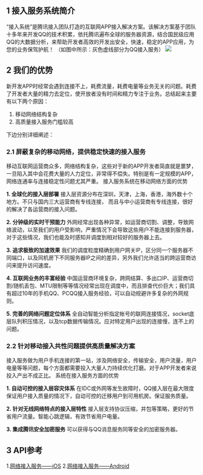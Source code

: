 ## 1 接入服务系统简介

“接入系统”是腾讯接入团队打造的互联网APP接入解决方案。该解决方案基于团队十多年来开发QQ的技术积累，依托腾讯遍布全球的服务器资源，结合国民级应用QQ的大数据分析，来帮助开发者高效的开发出安全，快速，稳定的APP应用，为您的业务保驾护航！ （如图中所示：灰色虚线部分为QQ接入服务） 
![](//mccdn.qcloud.com/static/img/9cb6939d89aa3e57ef3719545a27e489/image.png)

## 2 我们的优势 

新开发APP时经常会遇到连接不上，耗费流量，耗费电量等业务无关的问题。耗费了开发者大量的精力去定位，使开放者没有时间和精力专注于业务。总结起来主要有以下两个原因：
1. 移动网络结构复杂 
1. 高质量接入服务门槛较高 

下边分别详细阐述：

### 2.1 屏蔽复杂的移动网络，提供稳定快速的接入服务 

移动互联网运营商众多，网络结构复杂，这些对于新的APP开发者简直就是噩梦，一旦陷入其中会花费大量的人力定位，非常得不偿失。特别是有一定规模的APP，网络连通率与连接稳定性问题尤其严重。
接入服务系统在移动网络方面的优势 

**1. 全球化的接入层部署**
接入层资源分布在深圳，天津，上海，香港，海外数十个地方。不只与国内三大运营商有专线连接， 而且与中小运营商有专线连接，很好的解决了各运营商的接入问题。

**2. 分钟级的实时干预能力**
外网经常出现各种异常，如运营商切割、调整，导致网络波动，以至我们的用户受影响，严重情况下会导致这些用户不能连接到服务器，对于这些情况，我们也能及时感知并调度到相对较好的服务器上去。 

**3. 追求极致的加速效果**
我们的调度粒度精确到用户网关IP，区分同一个服务器不同端口，以及同机房下不同服务器IP之间的差异，另外我们允许适当的跨运营商访问来提升访问速度。 

**4. 互联网业务的丰富经验**
中国运营商环境复杂，跨网结算、多出口IP、运营商切割/随机丢包、MTU限制等等情况经常出现在调度中，而且排查代价巨大；我们具有超过10年的手机QQ、PCQQ接入服务经验，可以自动规避许多复杂的外网规则。 

**5. 完善的网络问题定位体系**
全自动智能分析指定帐号的联网连接情况，socket底层队列积压情况，以及tcp数据传输情况。应对特定用户出现的连接慢，连不上的问题。 
	
### 2.2 针对移动接入共性问题提供高质量解决方案

接入服务做为用户手机连接的第一站，涉及网络安全，传输安全，用户流量，用户电量等等问题，每个方面都需要投入大量人力持续优化打磨。对于APP开发者来说投入产出不成正比。
系统在接入服务方面的优势

**1. 自动可控的接入层容灾体系**
在IDC或外网等发生故障时，QQ接入层在最大限度保证用户接入质量的情况下，自动可控的迁移用户到可用机房。保证服务质量。 

**2. 针对无线网络特点的接入层特性**
接入层支持协议压缩，并包等策略，更好的节省用户流量。智能心跳逻辑，有效节省用户电量。 

**3. 集成腾讯安全加密服务**
可以获得与QQ消息服务同等安全的加密服务器。 

## 3 API参考 

1.[网络接入服务——iOS](/doc/product/269/网络接入服务（iOS%20SDK）)
2.[网络接入服务——Android](/doc/product/269/网络接入服务（Android%20SDK）)

